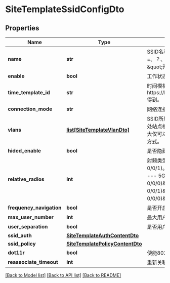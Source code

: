 # SiteTemplateSsidConfigDto

## Properties
Name | Type | Description | Notes
------------ | ------------- | ------------- | -------------
**name** | **str** | SSID名称。长度为1~32字节（UTF-8编码），不能包含特殊符号&amp;、&#x3D;、？、#、%、+。当以空格开头或结尾时，最大长度减少2字节；当以\&quot;开头时，最大长度减少1字节。 | 
**enable** | **bool** | 工作状态开启。 | 
**time_template_id** | **str** | 时间模板ID。时间模板可以通过第三方开放接口https://host:port/controller/campus/v3/networkconfig/timetemplate得到。 | [optional] 
**connection_mode** | **str** | 网络连接方式，大小写敏感，前后不能有空格，且不能含有全角字符。 | 
**vlans** | [**list[SiteTemplateVlanDto]**](SiteTemplateVlanDto.md) | SSID所属的VLAN配置信息。站点模板与站点配置的AP SSID不同，此处站点模板的同一SSID所属VLAN不支持按照标签进行差异化配置，最大仅可以配置一个SiteTemplateVlanDto对象，考虑后续扩展，采用数组方式。 | [optional] 
**hided_enable** | **bool** | 是否隐藏SSID。 | 
**relative_radios** | **int** | 射频类型。 1 --- 2.4G(wlan-radio 0/0/0)。 2 --- 5G(wlan-radio 0/0/1)。 3 --- 2.4G(wlan-radio 0/0/0)&amp;5G(wlan-radio 0/0/1)。 4 --- 5G(wlan-radio 0/0/2)。 5 --- 2.4G(wlan-radio 0/0/0)&amp;5G(wlan-radio 0/0/2)。 6 --- 5G(wlan-radio 0/0/1)&amp;5G(wlan-radio 0/0/2)。 7 --- 2.4G(wlan-radio 0/0/0)&amp;5G(wlan-radio 0/0/1)&amp;5G(wlan-radio 0/0/2)。 | 
**frequency_navigation** | **bool** | 是否开启频谱导航。 | [optional] 
**max_user_number** | **int** | 最大用户数。 | 
**user_separation** | **bool** | 是否用户隔离。 | 
**ssid_auth** | [**SiteTemplateAuthContentDto**](SiteTemplateAuthContentDto.md) |  | 
**ssid_policy** | [**SiteTemplatePolicyContentDto**](SiteTemplatePolicyContentDto.md) |  | [optional] 
**dot11r** | **bool** | 使能802.11r快速漫游功能。 | [optional] 
**reassociate_timeout** | **int** | 重新关联的超时时间，单位为秒。 | [optional] 

[[Back to Model list]](../README.md#documentation-for-models) [[Back to API list]](../README.md#documentation-for-api-endpoints) [[Back to README]](../README.md)


